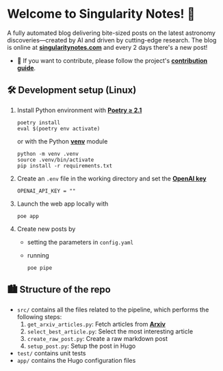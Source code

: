 # Welcome to Singularity Notes! 🌌

A fully automated blog delivering bite-sized posts on the latest astronomy discoveries—created by AI and driven by cutting-edge research. The blog is online at [**singularitynotes.com**](https://singularitynotes.com) and every 2 days there's a new post!

- 🤝 If you want to contribute, please follow the project's [**contribution guide**](contributing.md).

## 🛠️ Development setup (Linux)

1. Install Python environment with [**Poetry ≥ 2.1**](https://python-poetry.org/)

   ```shell
   poetry install
   eval $(poetry env activate)
   ```

   or with the Python [**venv**](https://docs.python.org/3/library/venv.html) module

   ```shell
   python -m venv .venv
   source .venv/bin/activate
   pip install -r requirements.txt
   ```

2. Create an `.env` file in the working directory and set the [**OpenAI key**](https://platform.openai.com/docs/api-reference/introduction)

   ```env
   OPENAI_API_KEY = ""
   ```

3. Launch the web app locally with

   ```shell
   poe app
   ```

4. Create new posts by

   - setting the parameters in `config.yaml`
   - running

     ```shell
     poe pipe
     ```

## 🏙️ Structure of the repo

- `src/` contains all the files related to the pipeline, which performs the following steps:
  1. `get_arxiv_articles.py`: Fetch articles from [**Arxiv**](https://arxiv.org/)
  2. `select_best_article.py`: Select the most interesting article
  3. `create_raw_post.py`: Create a raw markdown post
  4. `setup_post.py`: Setup the post in Hugo
- `test/` contains unit tests
- `app/` contains the Hugo configuration files
